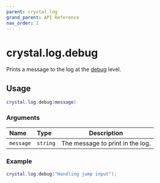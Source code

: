 ```yaml
---
parent: crystal.log
grand_parent: API Reference
nav_order: 1
---
```


# crystal.log.debug

Prints a message to the log at the [debug](verbosity) level.

## Usage

```lua
crystal.log.debug(message)
```

### Arguments

| Name      | Type     | Description                      |
| :-------- | :------- | -------------------------------- |
| `message` | `string` | The message to print in the log. |

### Example

```lua
crystal.log.debug("Handling jump input");
```
